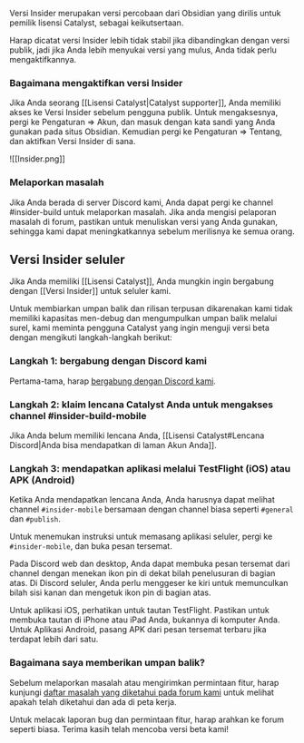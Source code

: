 Versi Insider merupakan versi percobaan dari Obsidian yang dirilis untuk pemilik lisensi Catalyst, sebagai keikutsertaan.

Harap dicatat versi Insider lebih tidak stabil jika dibandingkan dengan versi publik, jadi jika Anda lebih menyukai versi yang mulus, Anda tidak perlu mengaktifkannya.

### Bagaimana mengaktifkan versi Insider

Jika Anda seorang [[Lisensi Catalyst|Catalyst supporter]], Anda memiliki akses ke Versi Insider sebelum pengguna publik. Untuk mengaksesnya, pergi ke Pengaturan => Akun, dan masuk dengan kata sandi yang Anda gunakan pada situs Obsidian. Kemudian pergi ke Pengaturan => Tentang, dan aktifkan Versi Insider di sana.

![[Insider.png]]

### Melaporkan masalah

Jika Anda berada di server Discord kami, Anda dapat pergi ke channel #insider-build untuk melaporkan masalah. Jika anda mengisi pelaporan masalah di forum, pastikan untuk menuliskan versi yang Anda gunakan, sehingga kami dapat meningkatkannya sebelum merilisnya ke semua orang.

## Versi Insider seluler

Jika Anda memiliki [[Lisensi Catalyst]], Anda mungkin ingin bergabung dengan [[Versi Insider]] untuk seluler kami.

Untuk membiarkan umpan balik dan rilisan terpusan dikarenakan kami tidak memiliki kapasitas men-debug dan mengumpulkan umpan balik melalui surel, kami meminta pengguna Catalyst yang ingin menguji versi beta dengan mengikuti langkah-langkah berikut:

### Langkah 1: bergabung dengan Discord kami

Pertama-tama, harap [bergabung dengan Discord kami](https://discord.gg/veuWUTm).  

### Langkah 2: klaim lencana Catalyst Anda untuk mengakses channel \#insider-build-mobile

Jika Anda belum memiliki lencana Anda, [[Lisensi Catalyst#Lencana Discord|Anda bisa mendapatkan di laman Akun Anda]].

### Langkah  3: mendapatkan aplikasi melalui TestFlight (iOS) atau APK (Android)

Ketika Anda mendapatkan lencana Anda, Anda harusnya dapat melihat channel `#insider-mobile` bersamaan dengan channel biasa seperti `#general` dan `#publish`.

Untuk menemukan instruksi untuk memasang aplikasi seluler, pergi ke `#insider-mobile`, dan buka pesan tersemat.

Pada Discord web dan desktop, Anda dapat membuka pesan tersemat dari channel dengan menekan ikon pin di dekat bilah penelusuran di bagian atas. Di Discord seluler, Anda perlu menggeser ke kiri untuk memunculkan bilah sisi kanan dan mengetuk ikon pin di bagian atas.

Untuk aplikasi iOS, perhatikan untuk tautan TestFlight. Pastikan untuk membuka tautan di iPhone atau iPad Anda, bukannya di komputer Anda. Untuk Aplikasi Android, pasang APK dari pesan tersemat terbaru jika terdapat lebih dari satu.

### Bagaimana saya memberikan umpan balik?

Sebelum melaporkan masalah atau mengirimkan permintaan fitur, harap kunjungi [daftar masalah yang diketahui pada forum kami](https://forum.obsidian.md/t/list-of-known-issues/14286) untuk melihat apakah telah diketahui dan ada di peta kerja.

Untuk melacak laporan bug dan permintaan fitur, harap arahkan ke forum seperti biasa. Terima kasih telah mencoba versi beta kami!
